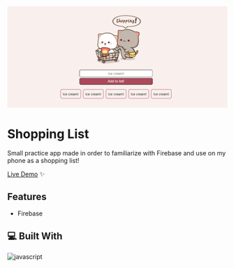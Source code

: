 ![Example Image](/images/shopping-list.png)

# Shopping List
Small practice app made in order to familiarize with Firebase and use on my phone as a shopping list!

[Live Demo](https://nikolamilinkovic.github.io/shopping-list/) ✨

## Features
- Firebase

## 💻 Built With
![javascript](https://skillicons.dev/icons?i=js,html,css,firebase&perline=10)

